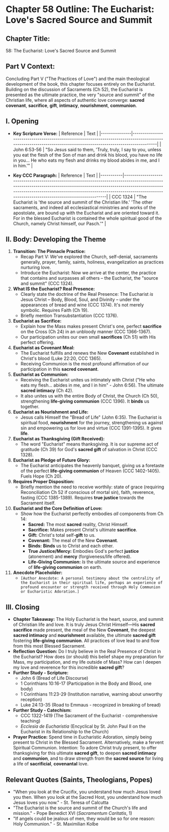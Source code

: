 # Chapter 58 Outline: The Eucharist: Love's Sacred Source and Summit

## Chapter Title:
58: The Eucharist: Love's Sacred Source and Summit

## Part V Context:
Concluding Part V ("The Practices of Love") and the main theological development of the book, this chapter focuses entirely on the Eucharist. Building on the discussion of Sacraments (Ch 52), the Eucharist is presented as the ultimate practice, the very "source and summit" of the Christian life, where all aspects of authentic love converge: **sacred covenant**, **sacrifice**, **gift**, **intimacy**, **nourishment**, **communion**.

## I. Opening

*   **Key Scripture Verse:**
    | Reference     | Text                                                                                                                                                           |
    |---------------|----------------------------------------------------------------------------------------------------------------------------------------------------------------|
    | John 6:53-56  | "So Jesus said to them, 'Truly, truly, I say to you, unless you eat the flesh of the Son of man and drink his blood, you have no life in you... He who eats my flesh and drinks my blood abides in me, and I in him.'" |

*   **Key CCC Paragraph:**
    | Reference | Text                                                                                                                                                                                                                                                                                          |
    |-----------|-----------------------------------------------------------------------------------------------------------------------------------------------------------------------------------------------------------------------------------------------------------------------------------------------|
    | CCC 1324  | "The Eucharist is 'the source and summit of the Christian life.' 'The other sacraments, and indeed all ecclesiastical ministries and works of the apostolate, are bound up with the Eucharist and are oriented toward it. For in the blessed Eucharist is contained the whole spiritual good of the Church, namely Christ himself, our Pasch.'" |

## II. Body: Developing the Theme

1.  **Transition: The Pinnacle Practice:**
    *   Recap Part V: We've explored the Church, self-denial, sacraments generally, prayer, family, saints, holiness, evangelization as practices nurturing love.
    *   Introduce the Eucharist: Now we arrive at the center, the practice that contains and surpasses all others – the Eucharist, the "source and summit" (CCC 1324).
2.  **What IS the Eucharist? Real Presence:**
    *   Clearly state the doctrine of the Real Presence: The Eucharist *is* Jesus Christ – Body, Blood, Soul, and Divinity – under the appearances of bread and wine (CCC 1374). It's not merely symbolic. Requires Faith (Ch 19).
    *   Briefly mention Transubstantiation (CCC 1376).
3.  **Eucharist as Sacrifice:**
    *   Explain how the Mass makes present Christ's one, perfect **sacrifice** on the Cross (Ch 24) in an unbloody manner (CCC 1366-1367).
    *   Our participation unites our own small **sacrifices** (Ch 51) with His perfect offering.
4.  **Eucharist as Covenant Meal:**
    *   The Eucharist fulfills and renews the New **Covenant** established in Christ's blood (Luke 22:20, CCC 1365).
    *   Receiving Communion is the most profound affirmation of our participation in this **sacred covenant**.
5.  **Eucharist as Communion:**
    *   Receiving the Eucharist unites us intimately with Christ ("He who eats my flesh... abides in me, and I in him" - John 6:56). The ultimate **sacred intimacy** (Ch 42).
    *   It also unites us with the entire Body of Christ, the Church (Ch 50), strengthening **life-giving communion** (CCC 1396). It **binds** us together.
6.  **Eucharist as Nourishment and Life:**
    *   Jesus calls Himself the "Bread of Life" (John 6:35). The Eucharist is spiritual food, **nourishment** for the journey, strengthening us against sin and empowering us for love and virtue (CCC 1391-1395). It gives **life**.
7.  **Eucharist as Thanksgiving (Gift Received):**
    *   The word "Eucharist" means thanksgiving. It is our supreme act of gratitude (Ch 39) for God's **sacred gift** of salvation in Christ (CCC 1328).
8.  **Eucharist as Pledge of Future Glory:**
    *   The Eucharist anticipates the heavenly banquet, giving us a foretaste of the perfect **life-giving communion** of Heaven (CCC 1402-1405). Fuels Hope (Ch 20).
9.  **Requires Proper Disposition:**
    *   Briefly mention the need to receive worthily: state of grace (requiring Reconciliation Ch 52 if conscious of mortal sin), faith, reverence, fasting (CCC 1385-1389). Requires **true justice** towards the Sacrament itself.
10. **Eucharist and the Core Definition of Love:**
    *   Show how the Eucharist perfectly embodies *all* components from Ch 14:
        *   **Sacred:** The most **sacred** reality, Christ Himself.
        *   **Sacrifice:** Makes present Christ's ultimate **sacrifice**.
        *   **Gift:** Christ's total self-**gift** to us.
        *   **Covenant:** The meal of the New **Covenant**.
        *   **Binds:** **Binds** us to Christ and each other.
        *   **True Justice/Mercy:** Embodies God's perfect **justice** (atonement) and **mercy** (forgiveness/life offered).
        *   **Life-Giving Communion:** *Is* the ultimate source and experience of **life-giving communion** on earth.
11. **Anecdote Placeholder:**
    *   `[Author Anecdote: A personal testimony about the centrality of the Eucharist in their spiritual life, perhaps an experience of profound encounter or strength received through Holy Communion or Eucharistic Adoration.]`

## III. Closing

*   **Chapter Takeaway:** The Holy Eucharist is the heart, source, and summit of Christian life and love. It is truly Jesus Christ Himself—His **sacred sacrifice** made present, the meal of the New **Covenant**, the deepest **sacred intimacy** and **nourishment** available, the ultimate **sacred gift** fostering **life-giving communion**. All practices of love lead to and flow from this most Blessed Sacrament.
*   **Reflection Question:** Do I truly believe in the Real Presence of Christ in the Eucharist? How does (or should) this belief shape my preparation for Mass, my participation, and my life outside of Mass? How can I deepen my love and reverence for this incredible **sacred gift**?
*   **Further Study - Scripture:**
    *   John 6 (Bread of Life Discourse)
    *   1 Corinthians 10:16-17 (Participation in the Body and Blood, one body)
    *   1 Corinthians 11:23-29 (Institution narrative, warning about unworthy reception)
    *   Luke 24:13-35 (Road to Emmaus - recognized in breaking of bread)
*   **Further Study - Catechism:**
    *   CCC 1322-1419 (The Sacrament of the Eucharist - comprehensive teaching)
    *   *Ecclesia de Eucharistia* (Encyclical by St. John Paul II on the Eucharist in its Relationship to the Church)
*   **Prayer Practice:** Spend time in Eucharistic Adoration, simply being present to Christ in the Blessed Sacrament. Alternatively, make a fervent Spiritual Communion. Intention: To adore Christ truly present, to offer thanksgiving for this ultimate **sacred gift**, to deepen **sacred intimacy** and **communion**, and to draw strength from the **sacred source** for living a life of **sacrificial**, **covenantal** love.

## Relevant Quotes (Saints, Theologians, Popes)

*   "When you look at the Crucifix, you understand how much Jesus loved you then. When you look at the Sacred Host, you understand how much Jesus loves you now." - St. Teresa of Calcutta
*   "The Eucharist is the source and summit of the Church's life and mission." - Pope Benedict XVI (*Sacramentum Caritatis*, 1)
*   "If angels could be jealous of men, they would be so for one reason: Holy Communion." - St. Maximilian Kolbe
